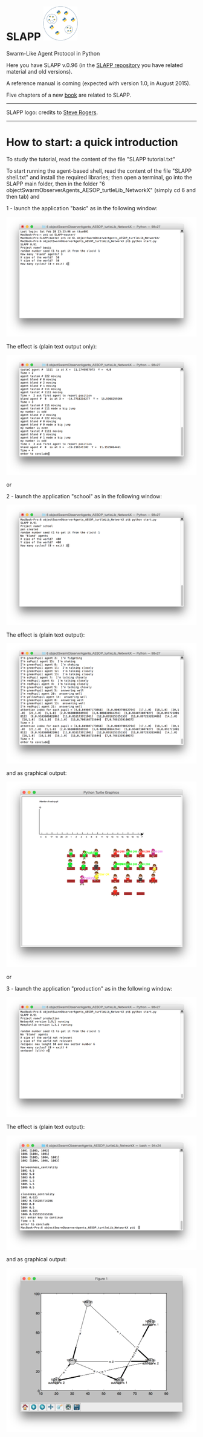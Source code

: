 SLAPP <img src="./_pictures/slapp-logo.png" height="90" />
=====



Swarm-Like Agent Protocol in Python

Here you have SLAPP v.0.96 (in the [SLAPP repository](http://eco83.econ.unito.it/terna/slapp_dep) you have related material and old versions).

A reference manual is coming (expected with version 1.0, in August 2015).

Five chapters of a new [book](http://www.palgrave.com/page/detail/agentbased-models-of-the-economy-/?K=9781137339805) are related to SLAPP.

---
SLAPP logo: credits to [Steve Rogers](https://www.linkedin.com/in/shrogers).

---

How to start: a quick introduction
====
To study the tutorial, read the content of the file "SLAPP tutorial.txt"

To start running the agent-based shell, read the content of the file "SLAPP shell.txt" and install the required libraries; then open a terminal, go into the SLAPP main folder, then in the folder "6 objectSwarmObserverAgents_AESOP_turtleLib_NetworkX" (simply cd 6 and then tab) and

1 - launch the application "basic" as in the following window:

<img src="./_pictures/t1.png" />

The effect is (plain text output only):

<img src="./_pictures/t2.png" />

or

2 - launch the application "school" as in the following window:

<img src="./_pictures/t3.png" />

The effect is (plain text output):

<img src="./_pictures/t4.png" />

and as graphical output:

<img src="./_pictures/t5.png" />

or

3 - launch the application "production" as in the following window:

<img src="./_pictures/t6.png" />

The effect is (plain text output):

<img src="./_pictures/t7.png" />

and as graphical output:

<img src="./_pictures/t8.png" />
